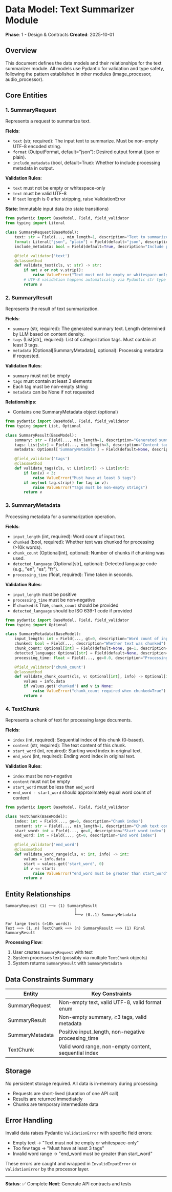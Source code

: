 # Data Model: Text Summarizer Module

**Phase**: 1 - Design & Contracts
**Created**: 2025-10-01

## Overview

This document defines the data models and their relationships for the text summarizer module. All models use Pydantic for validation and type safety, following the pattern established in other modules (image_processor, audio_processor).

## Core Entities

### 1. SummaryRequest

Represents a request to summarize text.

**Fields**:
- `text` (str, required): The input text to summarize. Must be non-empty UTF-8 encoded string.
- `format` (OutputFormat, default="json"): Desired output format (json or plain).
- `include_metadata` (bool, default=True): Whether to include processing metadata in output.

**Validation Rules**:
- `text` must not be empty or whitespace-only
- `text` must be valid UTF-8
- If `text` length is 0 after stripping, raise ValidationError

**State**: Immutable input data (no state transitions)

```python
from pydantic import BaseModel, Field, field_validator
from typing import Literal

class SummaryRequest(BaseModel):
    text: str = Field(..., min_length=1, description="Text to summarize")
    format: Literal["json", "plain"] = Field(default="json", description="Output format")
    include_metadata: bool = Field(default=True, description="Include processing metadata")

    @field_validator('text')
    @classmethod
    def validate_text(cls, v: str) -> str:
        if not v or not v.strip():
            raise ValueError("Text must not be empty or whitespace-only")
        # UTF-8 validation happens automatically via Pydantic str type
        return v
```

### 2. SummaryResult

Represents the result of text summarization.

**Fields**:
- `summary` (str, required): The generated summary text. Length determined by LLM based on content density.
- `tags` (List[str], required): List of categorization tags. Must contain at least 3 tags.
- `metadata` (Optional[SummaryMetadata], optional): Processing metadata if requested.

**Validation Rules**:
- `summary` must not be empty
- `tags` must contain at least 3 elements
- Each tag must be non-empty string
- `metadata` can be None if not requested

**Relationships**:
- Contains one SummaryMetadata object (optional)

```python
from pydantic import BaseModel, Field, field_validator
from typing import List, Optional

class SummaryResult(BaseModel):
    summary: str = Field(..., min_length=1, description="Generated summary")
    tags: List[str] = Field(..., min_length=3, description="Content tags (minimum 3)")
    metadata: Optional['SummaryMetadata'] = Field(default=None, description="Processing metadata")

    @field_validator('tags')
    @classmethod
    def validate_tags(cls, v: List[str]) -> List[str]:
        if len(v) < 3:
            raise ValueError("Must have at least 3 tags")
        if any(not tag.strip() for tag in v):
            raise ValueError("Tags must be non-empty strings")
        return v
```

### 3. SummaryMetadata

Processing metadata for a summarization operation.

**Fields**:
- `input_length` (int, required): Word count of input text.
- `chunked` (bool, required): Whether text was chunked for processing (>10k words).
- `chunk_count` (Optional[int], optional): Number of chunks if chunking was used.
- `detected_language` (Optional[str], optional): Detected language code (e.g., "en", "es", "fr").
- `processing_time` (float, required): Time taken in seconds.

**Validation Rules**:
- `input_length` must be positive
- `processing_time` must be non-negative
- If `chunked` is True, `chunk_count` should be provided
- `detected_language` should be ISO 639-1 code if provided

```python
from pydantic import BaseModel, Field, field_validator
from typing import Optional

class SummaryMetadata(BaseModel):
    input_length: int = Field(..., gt=0, description="Word count of input")
    chunked: bool = Field(..., description="Whether text was chunked")
    chunk_count: Optional[int] = Field(default=None, ge=1, description="Number of chunks")
    detected_language: Optional[str] = Field(default=None, description="ISO 639-1 language code")
    processing_time: float = Field(..., ge=0.0, description="Processing time in seconds")

    @field_validator('chunk_count')
    @classmethod
    def validate_chunk_count(cls, v: Optional[int], info) -> Optional[int]:
        values = info.data
        if values.get('chunked') and v is None:
            raise ValueError("chunk_count required when chunked=True")
        return v
```

### 4. TextChunk

Represents a chunk of text for processing large documents.

**Fields**:
- `index` (int, required): Sequential index of this chunk (0-based).
- `content` (str, required): The text content of this chunk.
- `start_word` (int, required): Starting word index in original text.
- `end_word` (int, required): Ending word index in original text.

**Validation Rules**:
- `index` must be non-negative
- `content` must not be empty
- `start_word` must be less than `end_word`
- `end_word - start_word` should approximately equal word count of content

```python
from pydantic import BaseModel, Field, field_validator

class TextChunk(BaseModel):
    index: int = Field(..., ge=0, description="Chunk index")
    content: str = Field(..., min_length=1, description="Chunk text content")
    start_word: int = Field(..., ge=0, description="Start word index")
    end_word: int = Field(..., gt=0, description="End word index")

    @field_validator('end_word')
    @classmethod
    def validate_word_range(cls, v: int, info) -> int:
        values = info.data
        start = values.get('start_word', 0)
        if v <= start:
            raise ValueError("end_word must be greater than start_word")
        return v
```

## Entity Relationships

```
SummaryRequest (1) ──> (1) SummaryResult
                              │
                              └──> (0..1) SummaryMetadata

For large texts (>10k words):
Text ──> (1..n) TextChunk ──> (n) SummaryResult ──> (1) Final SummaryResult
```

**Processing Flow**:
1. User creates `SummaryRequest` with text
2. System processes text (possibly via multiple `TextChunk` objects)
3. System returns `SummaryResult` with `SummaryMetadata`

## Data Constraints Summary

| Entity | Key Constraints |
|--------|----------------|
| SummaryRequest | Non-empty text, valid UTF-8, valid format enum |
| SummaryResult | Non-empty summary, ≥3 tags, valid metadata |
| SummaryMetadata | Positive input_length, non-negative processing_time |
| TextChunk | Valid word range, non-empty content, sequential index |

## Storage

No persistent storage required. All data is in-memory during processing:
- Requests are short-lived (duration of one API call)
- Results are returned immediately
- Chunks are temporary intermediate data

## Error Handling

Invalid data raises Pydantic `ValidationError` with specific field errors:
- Empty text → "Text must not be empty or whitespace-only"
- Too few tags → "Must have at least 3 tags"
- Invalid word range → "end_word must be greater than start_word"

These errors are caught and wrapped in `InvalidInputError` or `ValidationError` by the processor layer.

---

**Status**: ✅ Complete
**Next**: Generate API contracts and tests
